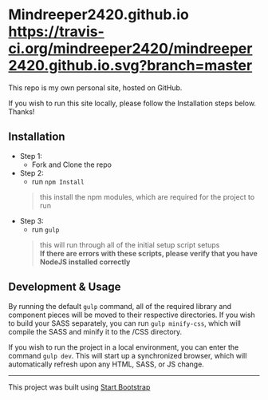 # Mindreeper2420.github.io https://travis-ci.org/mindreeper2420/mindreeper2420.github.io.svg?branch=master
This repo is my own personal site, hosted on GitHub.

If you wish to run this site locally, please follow the Installation steps below. Thanks!

## Installation
* Step 1:
  - Fork and Clone the repo
* Step 2:
  - run `npm Install`
  <blockquote>
    this install the npm modules, which are required for the project to run
  </blockquote>
* Step 3:
  - run `gulp`
  <blockquote>
    this will run through all of the initial setup script setups<br />
    <strong>If there are errors with these scripts, please verify that you have NodeJS installed correctly</strong>
  </blockquote>

## Development &amp; Usage
 By running the default `gulp` command, all of the required library and component pieces will be moved to their respective directories. If you wish to build your SASS separately, you can run `gulp minify-css`, which will compile the SASS and minify it to the /CSS directory.
 
 If you wish to run the project in a local environment, you can enter the command `gulp dev`. This will start up a synchronized browser, which will automatically refresh upon any HTML, SASS, or JS change.

----

This project was built using [Start Bootstrap](http://startbootstrap.com/)